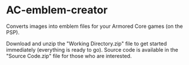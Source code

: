 # AC-emblem-creator
Converts images into emblem files for your Armored Core games (on the PSP).

Download and unzip the "Working Directory.zip" file to get started immediately (everything is ready to go).
Source code is available in the "Source Code.zip" file for those who are interested.
